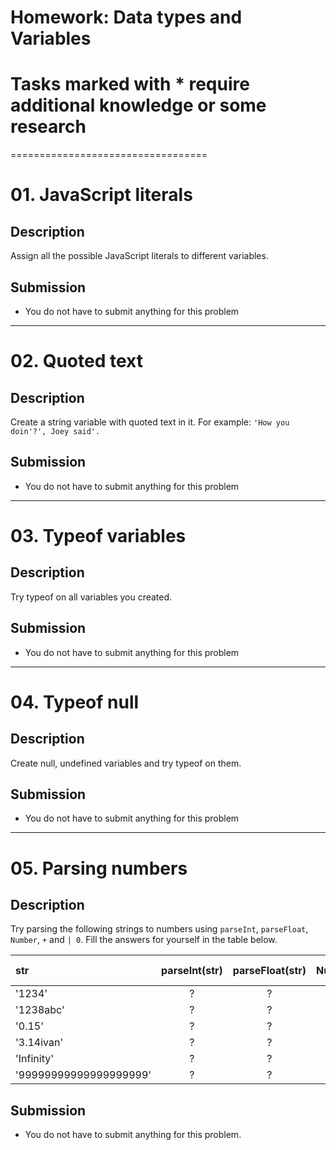 # Homework: Data types and Variables

# Tasks marked with * require additional knowledge or some research
==================================

# 01. JavaScript literals

## Description
Assign all the possible JavaScript literals to different variables.

## Submission
- You do not have to submit anything for this problem

---

# 02. Quoted text

## Description
Create a string variable with quoted text in it.
For example: `'How you doin'?', Joey said'.`

## Submission
- You do not have to submit anything for this problem

---

# 03. Typeof variables

## Description
Try typeof on all variables you created.

## Submission
- You do not have to submit anything for this problem

---

# 04. Typeof null

## Description
Create null, undefined variables and try typeof on them.

## Submission
- You do not have to submit anything for this problem

---

# 05. Parsing numbers

## Description
Try parsing the following strings to numbers using `parseInt`, `parseFloat`, `Number`, `+` and `| 0`. Fill the answers for yourself in the table below.

| str                    | parseInt(str) | parseFloat(str) | Number(str) | +str | str &#124; 0 |
|:---------------------- |:-------------:|:---------------:|:-----------:|:----:|:------------:|
| '1234'                 | ?             | ?               | ?           | ?    | ?            |
| '1238abc'              | ?             | ?               | ?           | ?    | ?            |
| '0.15'                 | ?             | ?               | ?           | ?    | ?            |
| '3.14ivan'             | ?             | ?               | ?           | ?    | ?            |
| 'Infinity'             | ?             | ?               | ?           | ?    | ?            |
| '99999999999999999999' | ?             | ?               | ?           | ?    | ?            |

## Submission
- You do not have to submit anything for this problem.



